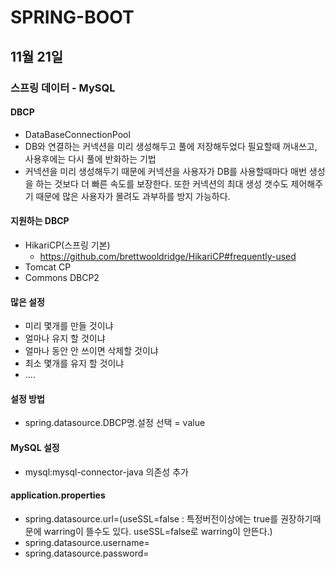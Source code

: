 # SPRING-BOOT

## 11월 21일

### 스프링 데이터 - MySQL

#### DBCP
* DataBaseConnectionPool
* DB와 연결하는 커넥션을 미리 생성해두고 풀에 저장해두었다 필요할때 꺼내쓰고, 사용후에는 다시 풀에 반화하는 기법
* 커넥션을 미리 생성해두기 때문에 커넥션을 사용자가 DB를 사용할때마다 매번 생성을 하는 것보다 더 빠른 속도를 보장한다. 또한 커넥션의 최대 생성 갯수도 제어해주기 때문에 많은 사용자가 몰려도 과부하를 방지 가능하다.

#### 지원하는 DBCP
* HikariCP(스프링 기본)
  * https://github.com/brettwooldridge/HikariCP#frequently-used
* Tomcat CP
* Commons DBCP2

#### 많은 설정
* 미리 몇개를 만들 것이냐
* 얼마나 유지 할 것이냐
* 얼마나 동안 안 쓰이면 삭제할 것이냐
* 최소 몇개를 유지 할 것이냐
* ....

#### 설정 방법
* spring.datasource.DBCP명.설정 선택 = value

#### MySQL 설정
* mysql:mysql-connector-java 의존성 추가

#### application.properties
* spring.datasource.url=(useSSL=false : 특정버전이상에는 true를 권장하기때문에 warring이 뜰수도 있다. useSSL=false로 warring이 안뜬다.)
* spring.datasource.username=
* spring.datasource.password=




